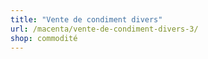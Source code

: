 ```yaml
---
title: "Vente de condiment divers"
url: /macenta/vente-de-condiment-divers-3/
shop: commodité
---
```

